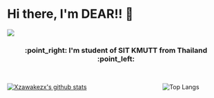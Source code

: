 # Hi there, I'm DEAR!! 👋

<img src="https://i.ibb.co/8jd30vx/codingwithcoffee.gif" />
<h3 align="center">:point_right: I'm student of SIT KMUTT from Thailand :point_left:</h3>
<br />

[![Xzawakezx's github stats](https://github-readme-stats.vercel.app/api?username=yanika44&theme=material-palenight)](https://github.com/yanika44/github-readme-stats)             &emsp;&emsp;&emsp;&emsp;&emsp;&emsp;&emsp;&emsp;&emsp;&emsp;&emsp;&emsp; ![Top Langs](https://github-readme-stats.vercel.app/api/top-langs/?username=yanika44&theme=tokyonight&layout=compact)


